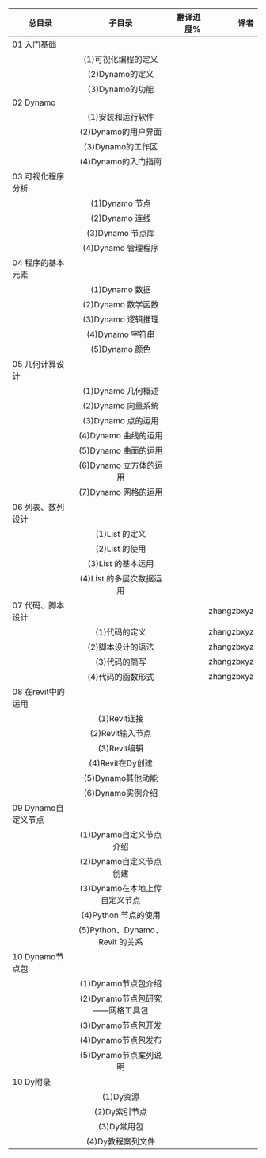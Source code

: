 | 总目录        | 子目录        | 翻译进度%  | 译者 |
| ------------- |:-------------:| -----:|-----:|
|01 入门基础    |||
||(1)可视化编程的定义||
||(2)Dynamo的定义||
||(3)Dynamo的功能||
|02 Dynamo|||
||(1)安装和运行软件||
||(2)Dynamo的用户界面||
||(3)Dynamo的工作区||
||(4)Dynamo的入门指南||
|03 可视化程序分析|||
||(1)Dynamo 节点||
||(2)Dynamo 连线||
||(3)Dynamo 节点库||
||(4)Dynamo 管理程序||
|04 程序的基本元素|||
||(1)Dynamo 数据||
||(2)Dynamo 数学函数||
||(3)Dynamo 逻辑推理||
||(4)Dynamo 字符串||
||(5)Dynamo 颜色||
|05 几何计算设计|||
||(1)Dynamo 几何概述||
||(2)Dynamo 向量系统||
||(3)Dynamo 点的运用||
||(4)Dynamo 曲线的运用||
||(5)Dynamo 曲面的运用||
||(6)Dynamo 立方体的运用||
||(7)Dynamo 网格的运用||
|06 列表、数列设计|||
||(1)List 的定义||
||(2)List 的使用||
||(3)List 的基本运用||
||(4)List 的多层次数据运用||
|07 代码、脚本设计|||zhangzbxyz
||(1)代码的定义||zhangzbxyz
||(2)脚本设计的语法||zhangzbxyz
||(3)代码的简写||zhangzbxyz
||(4)代码的函数形式||zhangzbxyz
|08 在revit中的运用|||
||(1)Revit连接||
||(2)Revit输入节点||
||(3)Revit编辑||
||(4)Revit在Dy创建||
||(5)Dynamo其他动能||
||(6)Dynamo实例介绍||
|09 Dynamo自定义节点|||
||(1)Dynamo自定义节点介绍||
||(2)Dynamo自定义节点创建||
||(3)Dynamo在本地上传自定义节点||
||(4)Python 节点的使用||
||(5)Python、Dynamo、Revit 的关系||
|10 Dynamo节点包|||
||(1)Dynamo节点包介绍||
||(2)Dynamo节点包研究——网格工具包||
||(3)Dynamo节点包开发||
||(4)Dynamo节点包发布||
||(5)Dynamo节点案列说明||
|10 Dy附录|||
||(1)Dy资源||
||(2)Dy索引节点||
||(3)Dy常用包||
||(4)Dy教程案列文件||



